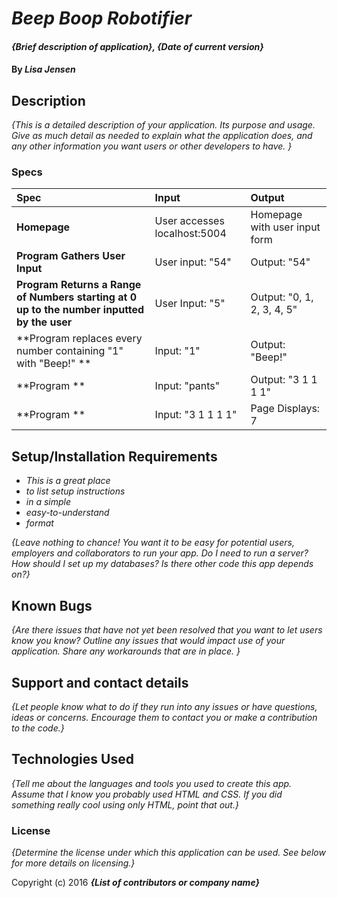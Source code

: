# _Beep Boop Robotifier_

#### _{Brief description of application}, {Date of current version}_

#### By _**Lisa Jensen**_

## Description

_{This is a detailed description of your application. Its purpose and usage.  Give as much detail as needed to explain what the application does, and any other information you want users or other developers to have. }_

### Specs
| Spec | Input | Output |
| :-------------     | :------------- | :------------- |
| **Homepage** | User accesses localhost:5004 | Homepage with user input form |
| **Program Gathers User Input** | User input: "54" | Output: "54" |
| **Program Returns a Range of Numbers starting at 0 up to the number inputted by the user**| User Input: "5" | Output: "0, 1, 2, 3, 4, 5" |
| **Program replaces every number containing "1" with "Beep!"  **| Input: "1" | Output: "Beep!" |
| **Program ** | Input: "pants" | Output: "3 1 1 1 1" |
| **Program **| Input: "3 1 1 1 1" | Page Displays: 7 |

## Setup/Installation Requirements

* _This is a great place_
* _to list setup instructions_
* _in a simple_
* _easy-to-understand_
* _format_

_{Leave nothing to chance! You want it to be easy for potential users, employers and collaborators to run your app. Do I need to run a server? How should I set up my databases? Is there other code this app depends on?}_

## Known Bugs

_{Are there issues that have not yet been resolved that you want to let users know you know?  Outline any issues that would impact use of your application.  Share any workarounds that are in place. }_

## Support and contact details

_{Let people know what to do if they run into any issues or have questions, ideas or concerns.  Encourage them to contact you or make a contribution to the code.}_

## Technologies Used

_{Tell me about the languages and tools you used to create this app. Assume that I know you probably used HTML and CSS. If you did something really cool using only HTML, point that out.}_

### License

*{Determine the license under which this application can be used.  See below for more details on licensing.}*

Copyright (c) 2016 **_{List of contributors or company name}_**

